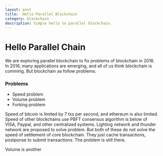 ```yaml
---
layout: post
title:  Hello Parallel Blockchain
category: blockchain 
description: Simple hello to parallel blockchain.
---
```


# Hello Parallel Chain
We are exploring parallel blockchain to fix problems of blockchain in 2016. In 2016, many applications are emerging, and all of us think blockchain is comming. But blockchain as follow problems.

### Problems

- Speed problem
- Volume problem
- Forking problem

Speed of bitcoin is limited by 7 txs per second, and ethereum is also limited. Speed of other blockchains use PBFT consensus algorithm is below of VISA, Paypal, and other centralized systems. Lighting network and thunder network are proposed to solve problem. But both of these do not solve the speed of settlement of core blockchain. They just cache transactions, postponse to submit transactions. The problem is still there.

Volume is another
